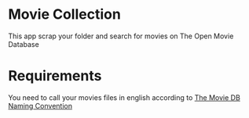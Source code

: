 # Movie Collection

This app scrap your folder and search for movies on The Open Movie Database

# Requirements

You need to call your movies files in english according to [The Movie DB Naming Convention](https://kodi.wiki/view/Naming_video_files/Movies)
